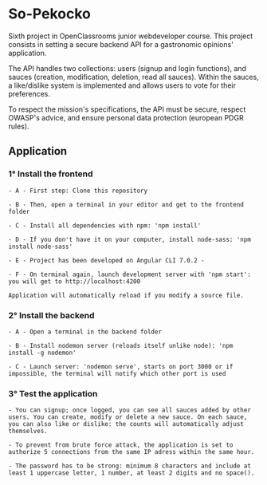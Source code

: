 # So-Pekocko

Sixth project in OpenClassrooms junior webdeveloper course.
This project consists in setting a secure backend API for a gastronomic opinions' application.

The API handles two collections: users (signup and login functions), and sauces (creation, modification, deletion, read all sauces). Within the sauces, a like/dislike system is implemented and allows users to vote for their preferences.

To respect the mission's specifications, the API must be secure, respect OWASP's advice, and ensure personal data protection (european PDGR rules).

## Application 

### 1° Install the frontend 

    - A - First step: Clone this repository

    - B - Then, open a terminal in your editor and get to the frontend folder

    - C - Install all dependencies with npm: 'npm install'

    - D - If you don't have it on your computer, install node-sass: 'npm install node-sass'

    - E - Project has been developed on Angular CLI 7.0.2 - 

    - F - On terminal again, launch development server with 'npm start': you will get to http://localhost:4200

    Application will automatically reload if you modify a source file.
        
### 2° Install the backend 

    - A - Open a terminal in the backend folder

    - B - Install nodemon server (reloads itself unlike node): 'npm install -g nodemon'

    - C - Launch server: 'nodemon serve', starts on port 3000 or if impossible, the terminal will notify which other port is used

### 3° Test the application

    - You can signup; once logged, you can see all sauces added by other users. You can create, modify or delete a new sauce. On each sauce, you can also like or dislike: the counts will automatically adjust themselves.

    - To prevent from brute force attack, the application is set to authorize 5 connections from the same IP adress within the same hour.

    - The password has to be strong: minimum 8 characters and include at least 1 uppercase letter, 1 number, at least 2 digits and no space().